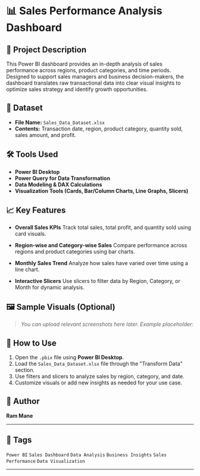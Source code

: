 # 📊 Sales Performance Analysis Dashboard

## 🧾 Project Description

This Power BI dashboard provides an in-depth analysis of sales performance across regions, product categories, and time periods. Designed to support sales managers and business decision-makers, the dashboard translates raw transactional data into clear visual insights to optimize sales strategy and identify growth opportunities.

## 📁 Dataset

* **File Name:** `Sales_Data_Dataset.xlsx`
* **Contents:** Transaction date, region, product category, quantity sold, sales amount, and profit.

## 🛠 Tools Used

* **Power BI Desktop**
* **Power Query for Data Transformation**
* **Data Modeling & DAX Calculations**
* **Visualization Tools (Cards, Bar/Column Charts, Line Graphs, Slicers)**

## 📈 Key Features

* **Overall Sales KPIs**
  Track total sales, total profit, and quantity sold using card visuals.

* **Region-wise and Category-wise Sales**
  Compare performance across regions and product categories using bar charts.

* **Monthly Sales Trend**
  Analyze how sales have varied over time using a line chart.

* **Interactive Slicers**
  Use slicers to filter data by Region, Category, or Month for dynamic analysis.

## 🖼 Sample Visuals (Optional)

> *You can upload relevant screenshots here later. Example placeholder:*
>
> 

## 📌 How to Use

1. Open the `.pbix` file using **Power BI Desktop**.
2. Load the `Sales_Data_Dataset.xlsx` file through the "Transform Data" section.
3. Use filters and slicers to analyze sales by region, category, and date.
4. Customize visuals or add new insights as needed for your use case.

## 👤 Author

**Ram Mane**

---

## 🔖 Tags

`Power BI` `Sales Dashboard` `Data Analysis` `Business Insights` `Sales Performance` `Data Visualization`

---

